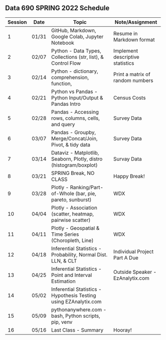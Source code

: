 
## Data 690 SPRING 2022 Schedule

Session | Date  | Topic                                                               | Note/Assignment
--------|-------| --------------------------------------------------------------------|-----------
1       | 01/31 | GitHub, Markdown, Google Colab, Jupyter Notebook                    | Resume in Markdown format
2       | 02/07 | Python - Data Types, Collections (str, list), & Control Flow        | Implement descriptive statistics 
3       | 02/14 | Python - dictionary, comprehension, function,                       | Print a matrix of random numbers
4       | 02/21 | Python vs Pandas - Python Input/Output & Pandas Intro               | Census Costs 
5       | 02/28 | Pandas - Accessing rows, columns, cells, and query                  | Survey Data
6       | 03/07 | Pandas - Groupby, Merge/Concat/Join, Pivot, & tidy data             | Survey Data
7       | 03/14 | Dataviz - Matplotlib, Seaborn, Plotly, distro (histogram/boxplot)   | Survay Data
8       | 03/21 | SPRING Break, NO CLASS                                              | Happy Break!
9       | 03/28 | Plotly - Ranking/Part-of-Whole (bar, pie, pareto, sunburst)         | WDX
10      | 04/04 | Plotly - Association (scatter, heatmap, pairwise scatter)           | WDX
11      | 04/11 | Plotly - Geospatial & Time Series (Choropleth, Line)                | WDX
12      | 04/18 | Inferential Statistics - Probability, Normal Dist. LLN, & CLT       | Individual Project Part A Due
13      | 04/25 | Inferential Statistics - Point and Interval Estimation              | Outside Speaker - EzAnalytix.com
14      | 05/02 | Inferential Statistics - Hypothesis Testing using EZAnalytix.com    | 
15      | 05/09 | pythonanywhere.com - bash, Python scripts, pip, venv                |                               | 
16      | 05/16 | Last Class - Summary                                                | Hooray! 
